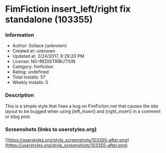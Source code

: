# FimFiction insert_left/right fix standalone (103355)

### Information
- Author: Sollace (unknown)
- Created at: unknown
- Updated at: 2/24/2017, 6:29:20 PM
- License: NO-REDISTRIBUTION
- Category: fimfiction
- Rating: undefined
- Total installs: 57
- Weekly installs: 0


### Description
This is a simple style that fixes a bug on FimFiction.net that causes the site layout to be bugged when using [left_insert] and [right_insert] in a comment or blog post.


### Screenshots (links to userstyles.org)
![https://userstyles.org/style_screenshots/103355-after.png](https://userstyles.org/style_screenshots/103355-after.png)


